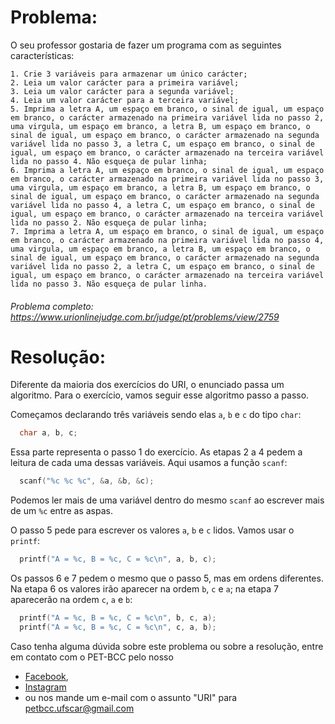 # Problema:

O seu professor gostaria de fazer um programa com as seguintes características:

    1. Crie 3 variáveis para armazenar um único carácter;
    2. Leia um valor carácter para a primeira variável;
    3. Leia um valor carácter para a segunda variável;
    4. Leia um valor carácter para a terceira variável;
    5. Imprima a letra A, um espaço em branco, o sinal de igual, um espaço em branco, o carácter armazenado na primeira variável lida no passo 2, uma virgula, um espaço em branco, a letra B, um espaço em branco, o sinal de igual, um espaço em branco, o carácter armazenado na segunda variável lida no passo 3, a letra C, um espaço em branco, o sinal de igual, um espaço em branco, o carácter armazenado na terceira variável lida no passo 4. Não esqueça de pular linha;
    6. Imprima a letra A, um espaço em branco, o sinal de igual, um espaço em branco, o carácter armazenado na primeira variável lida no passo 3, uma virgula, um espaço em branco, a letra B, um espaço em branco, o sinal de igual, um espaço em branco, o carácter armazenado na segunda variável lida no passo 4, a letra C, um espaço em branco, o sinal de igual, um espaço em branco, o carácter armazenado na terceira variável lida no passo 2. Não esqueça de pular linha;
    7. Imprima a letra A, um espaço em branco, o sinal de igual, um espaço em branco, o carácter armazenado na primeira variável lida no passo 4, uma virgula, um espaço em branco, a letra B, um espaço em branco, o sinal de igual, um espaço em branco, o carácter armazenado na segunda variável lida no passo 2, a letra C, um espaço em branco, o sinal de igual, um espaço em branco, o carácter armazenado na terceira variável lida no passo 3. Não esqueça de pular linha.

###### Problema completo: https://www.urionlinejudge.com.br/judge/pt/problems/view/2759

# Resolução:
Diferente da maioria dos exercícios do URI, o enunciado passa um algoritmo. Para o exercício, vamos seguir esse algoritmo passo a passo.

Começamos declarando três variáveis sendo elas `a`, `b` e `c` do tipo `char`: 
```c
  char a, b, c;
```
Essa parte representa o passo 1 do exercício. As etapas 2 a 4 pedem a leitura de cada uma dessas variáveis. Aqui usamos a função `scanf`:
```c
  scanf("%c %c %c", &a, &b, &c);
```
Podemos ler mais de uma variável dentro do mesmo `scanf` ao escrever mais de um `%c` entre as aspas.

O passo 5 pede para escrever os valores `a`, `b` e `c` lidos. Vamos usar o `printf`:
```c
  printf("A = %c, B = %c, C = %c\n", a, b, c);
```
Os passos 6 e 7 pedem o mesmo que o passo 5, mas em ordens diferentes. Na etapa 6 os valores irão aparecer na ordem `b`, `c` e `a`; na etapa 7 aparecerão na ordem `c`, `a` e `b`:
```c
  printf("A = %c, B = %c, C = %c\n", b, c, a);
  printf("A = %c, B = %c, C = %c\n", c, a, b);
```

Caso tenha alguma dúvida sobre este problema ou sobre a resolução, entre em contato com o PET-BCC pelo nosso
* [Facebook](https://www.facebook.com/petbcc/),
* [Instagram](https://www.instagram.com/petbcc.ufscar/)
* ou nos mande um e-mail com o assunto "URI" para  petbcc.ufscar@gmail.com


